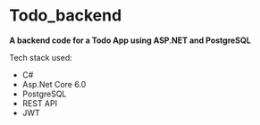 # Todo_backend
<strong> A backend code for a Todo App using ASP.NET and PostgreSQL </strong>

Tech stack used:

<ul>
  <li>C#</li>
  <li>Asp.Net Core 6.0</li>
  <li>PostgreSQL</li>
  <li>REST API</li>
  <li>JWT</li>
</ul>
